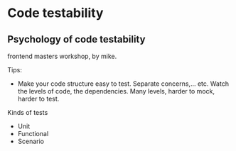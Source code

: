 # Code testability

## Psychology of code testability 

frontend masters workshop, by mike.

Tips:
- Make your code structure easy to test. Separate concerns,... etc. Watch the levels of code, the dependencies. Many levels, harder to mock, harder to test.

Kinds of tests
- Unit
- Functional
- Scenario